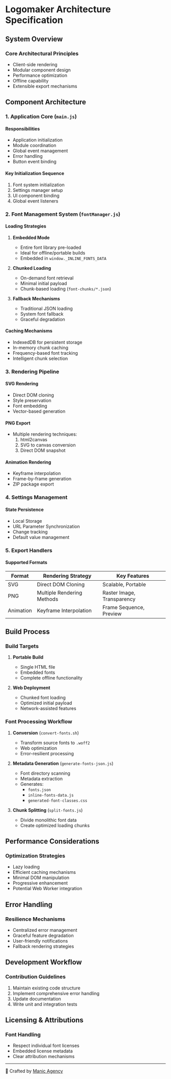 # Logomaker Architecture Specification

## System Overview

### Core Architectural Principles
- Client-side rendering
- Modular component design
- Performance optimization
- Offline capability
- Extensible export mechanisms

## Component Architecture

### 1. Application Core (`main.js`)

#### Responsibilities
- Application initialization
- Module coordination
- Global event management
- Error handling
- Button event binding

#### Key Initialization Sequence
1. Font system initialization
2. Settings manager setup
3. UI component binding
4. Global event listeners

### 2. Font Management System (`fontManager.js`)

#### Loading Strategies
1. **Embedded Mode**
   - Entire font library pre-loaded
   - Ideal for offline/portable builds
   - Embedded in `window._INLINE_FONTS_DATA`

2. **Chunked Loading**
   - On-demand font retrieval
   - Minimal initial payload
   - Chunk-based loading (`font-chunks/*.json`)

3. **Fallback Mechanisms**
   - Traditional JSON loading
   - System font fallback
   - Graceful degradation

#### Caching Mechanisms
- IndexedDB for persistent storage
- In-memory chunk caching
- Frequency-based font tracking
- Intelligent chunk selection

### 3. Rendering Pipeline

#### SVG Rendering
- Direct DOM cloning
- Style preservation
- Font embedding
- Vector-based generation

#### PNG Export
- Multiple rendering techniques:
  1. html2canvas
  2. SVG to canvas conversion
  3. Direct DOM snapshot

#### Animation Rendering
- Keyframe interpolation
- Frame-by-frame generation
- ZIP package export

### 4. Settings Management

#### State Persistence
- Local Storage
- URL Parameter Synchronization
- Change tracking
- Default value management

### 5. Export Handlers

#### Supported Formats
| Format     | Rendering Strategy         | Key Features                  |
|------------|----------------------------|-------------------------------|
| SVG        | Direct DOM Cloning         | Scalable, Portable            |
| PNG        | Multiple Rendering Methods | Raster Image, Transparency    |
| Animation  | Keyframe Interpolation     | Frame Sequence, Preview       |

## Build Process

### Build Targets
1. **Portable Build**
   - Single HTML file
   - Embedded fonts
   - Complete offline functionality

2. **Web Deployment**
   - Chunked font loading
   - Optimized initial payload
   - Network-assisted features

### Font Processing Workflow
1. **Conversion** (`convert-fonts.sh`)
   - Transform source fonts to `.woff2`
   - Web optimization
   - Error-resilient processing

2. **Metadata Generation** (`generate-fonts-json.js`)
   - Font directory scanning
   - Metadata extraction
   - Generates:
     * `fonts.json`
     * `inline-fonts-data.js`
     * `generated-font-classes.css`

3. **Chunk Splitting** (`split-fonts.js`)
   - Divide monolithic font data
   - Create optimized loading chunks

## Performance Considerations

### Optimization Strategies
- Lazy loading
- Efficient caching mechanisms
- Minimal DOM manipulation
- Progressive enhancement
- Potential Web Worker integration

## Error Handling

### Resilience Mechanisms
- Centralized error management
- Graceful feature degradation
- User-friendly notifications
- Fallback rendering strategies

## Development Workflow

### Contribution Guidelines
1. Maintain existing code structure
2. Implement comprehensive error handling
3. Update documentation
4. Write unit and integration tests

## Licensing & Attributions

### Font Handling
- Respect individual font licenses
- Embedded license metadata
- Clear attribution mechanisms

---

🚀 Crafted by [Manic Agency](https://manic.agency)